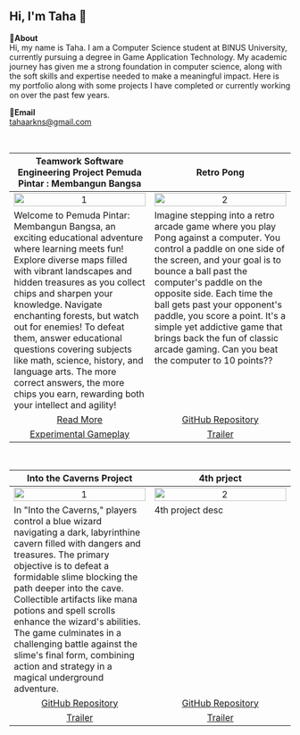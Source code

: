 Hi, I'm Taha 👋
---
**📌About** <br>
Hi, my name is Taha. I am a Computer Science student at BINUS University, currently pursuing a degree in Game Application Technology. My academic journey has given me a strong foundation in computer science, along with the soft skills and expertise needed to make a meaningful impact. Here is my portfolio along with some projects I have completed or currently working on over the past few years.

**📩Email** <br>
tahaarkns@gmail.com

<br>

<table width="100%">
  <thead>
    <tr>
      <th width="50%" align="center"><a>Teamwork Software Engineering Project Pemuda Pintar :  Membangun Bangsa </a></th> <!--tittle-->
      <th width="50%" align="center"><a>Retro Pong</a></th> <!--tittle-->
    </tr>
  </thead>
  <tbody>
    <tr>
      <td align="center">
        <img src="https://file.notion.so/f/f/f788d9fa-15b6-4fa7-a6bb-9adb06ced371/dc12f42a-d304-4b2a-9a30-7db39da66410/Pemuda_Pintar2_(1)_(1).gif?table=block&id=118351bb-6c93-8047-8b10-fbaec8634132&spaceId=f788d9fa-15b6-4fa7-a6bb-9adb06ced371&expirationTimestamp=1728374400000&signature=v3_c9Bg54sUcLYyBOlTeEXvFWqbVOoHayqdyBSh5HyE" alt="1" style="width:100%;height:auto;">
      </td>
      <td align="center">
        <img src="https://private-user-images.githubusercontent.com/158982279/346267378-882dfbf4-be11-4c17-945e-c0947af7a08c.JPG?jwt=eyJhbGciOiJIUzI1NiIsInR5cCI6IkpXVCJ9.eyJpc3MiOiJnaXRodWIuY29tIiwiYXVkIjoicmF3LmdpdGh1YnVzZXJjb250ZW50LmNvbSIsImtleSI6ImtleTUiLCJleHAiOjE3MjgxMDg1NTUsIm5iZiI6MTcyODEwODI1NSwicGF0aCI6Ii8xNTg5ODIyNzkvMzQ2MjY3Mzc4LTg4MmRmYmY0LWJlMTEtNGMxNy05NDVlLWMwOTQ3YWY3YTA4Yy5KUEc_WC1BbXotQWxnb3JpdGhtPUFXUzQtSE1BQy1TSEEyNTYmWC1BbXotQ3JlZGVudGlhbD1BS0lBVkNPRFlMU0E1M1BRSzRaQSUyRjIwMjQxMDA1JTJGdXMtZWFzdC0xJTJGczMlMkZhd3M0X3JlcXVlc3QmWC1BbXotRGF0ZT0yMDI0MTAwNVQwNjA0MTVaJlgtQW16LUV4cGlyZXM9MzAwJlgtQW16LVNpZ25hdHVyZT1iZmZlZjE3NmI1ZGZmNWZkZTBlZGM1YTE0OTc5NjdiNDFjZTZhY2QzOTllMjg5NzMwNzYzNjYzNGNlMGE5NGY0JlgtQW16LVNpZ25lZEhlYWRlcnM9aG9zdCJ9.BBrcf6ngrBJBEosZktDhKM0IIHLaEZQM1j9WEmo6uXo" alt="2" style="width:100%;height:auto;">
      </td>
    </tr>
    <tr>
      <td valign="text-top"> Welcome to Pemuda Pintar: Membangun Bangsa, an exciting educational adventure where learning meets fun! Explore diverse maps filled with vibrant landscapes and hidden treasures as you collect chips and sharpen your knowledge. Navigate enchanting forests, but watch out for enemies! To defeat them, answer educational questions covering subjects like math, science, history, and language arts. The more correct answers, the more chips you earn, rewarding both your intellect and agility! </td> <!--desc-->
      <td valign="text-top">Imagine stepping into a retro arcade game where you play Pong against a computer. You control a paddle on one side of the screen, and your goal is to bounce a ball past the computer's paddle on the opposite side. Each time the ball gets past your opponent's paddle, you score a point. It's a simple yet addictive game that brings back the fun of classic arcade gaming. Can you beat the computer to 10 points??

</td> <!--desc-->
    </tr>
    <tr>
      <td align="center"><a href="https://tahaarkns.notion.site/tahaarkns-io-10f351bb6c938022825bff9c1fcedbf7#:~:text=ALT-,Teamwork,-Project%20Pemuda%20Pintar">Read More</a></td> <!--link1-->
      <td align="center"><a href="https://github.com/tahaarkns/PongProject">GitHub Repository</a></td> <!--link2-->
    </tr>
    <tr>
      <td align="center"><a href="https://drive.google.com/file/d/17oNypi6KWSbAC4nvyVtsq50uvpzTU2Eh/view">Experimental Gameplay</a></td> <!--link1-->
      <td align="center"><a href="trailer game ---">Trailer</a></td> <!--link2-->
    </tr>
  </tbody>
</table>


<br>


<table width="100%">
  <thead>
    <tr>
      <th width="50%" align="center"><a>Into the Caverns Project</a></th> <!--tittle 3-->
      <th width="50%" align="center"><a>4th prject</a></th> <!--tittle 4-->
    </tr>
  </thead>
  <tbody>
    <tr>
      <td align="center">
        <img src="https://private-user-images.githubusercontent.com/158982279/346654080-5592aa40-b2b6-4968-affc-b42e7b17a288.JPG?jwt=eyJhbGciOiJIUzI1NiIsInR5cCI6IkpXVCJ9.eyJpc3MiOiJnaXRodWIuY29tIiwiYXVkIjoicmF3LmdpdGh1YnVzZXJjb250ZW50LmNvbSIsImtleSI6ImtleTUiLCJleHAiOjE3Mjc4MzM4NDMsIm5iZiI6MTcyNzgzMzU0MywicGF0aCI6Ii8xNTg5ODIyNzkvMzQ2NjU0MDgwLTU1OTJhYTQwLWIyYjYtNDk2OC1hZmZjLWI0MmU3YjE3YTI4OC5KUEc_WC1BbXotQWxnb3JpdGhtPUFXUzQtSE1BQy1TSEEyNTYmWC1BbXotQ3JlZGVudGlhbD1BS0lBVkNPRFlMU0E1M1BRSzRaQSUyRjIwMjQxMDAyJTJGdXMtZWFzdC0xJTJGczMlMkZhd3M0X3JlcXVlc3QmWC1BbXotRGF0ZT0yMDI0MTAwMlQwMTQ1NDNaJlgtQW16LUV4cGlyZXM9MzAwJlgtQW16LVNpZ25hdHVyZT03OTA1NThlN2YxNTVmNWVjZGIzYzUyNDk1N2FkYTc0MThhYmYxNzJlZjdlMTljYzdiNGI2MjJkYzBiZmFjNDVjJlgtQW16LVNpZ25lZEhlYWRlcnM9aG9zdCJ9._hCl2SPUG54LL8DoN7o219IkRCTLeXcEY3y1eLTKYD8" alt="1" style="width:100%;height:auto;">
      </td>
      <td align="center">
        <img src="---" alt="2" style="width:100%;height:auto;">
      </td>
    </tr>
    <tr>
      <td valign="text-top">In "Into the Caverns," players control a blue wizard navigating a dark, labyrinthine cavern filled with dangers and treasures. The primary objective is to defeat a formidable slime blocking the path deeper into the cave. Collectible artifacts like mana potions and spell scrolls enhance the wizard's abilities. The game culminates in a challenging battle against the slime's final form, combining action and strategy in a magical underground adventure.</td> <!--desc-->
      <td valign="text-top">4th project desc </td> <!--desc-->
    </tr>
    <tr>
      <td align="center"><a href="https://github.com/tahaarkns/Into-the-Caverns">GitHub Repository</a></td> <!--link 3-->
      <td align="center"><a href="---">GitHub Repository</a></td> <!--link 4-->
    </tr>
    <tr>
      <td align="center"><a href="into the caverns trailers">Trailer</a></td> <!--link 3-->
      <td align="center"><a href="4th project trailer">Trailer</a></td> <!--link 4-->
    </tr>
  </tbody>
</table>

